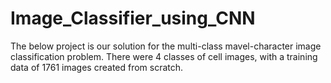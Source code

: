 # Image_Classifier_using_CNN

The below project is our solution for the multi-class mavel-character image classification problem. There were 4 classes of cell images, with a training data of 1761 images created from scratch.
